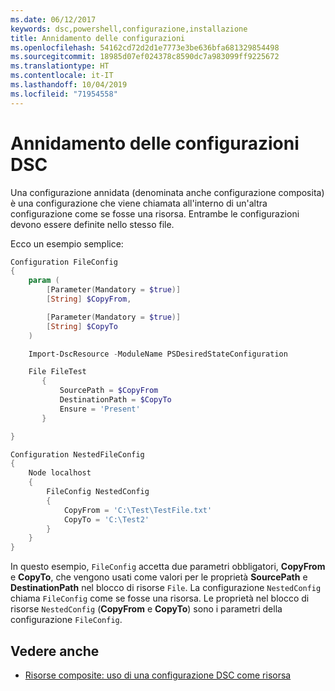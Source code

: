 ```yaml
---
ms.date: 06/12/2017
keywords: dsc,powershell,configurazione,installazione
title: Annidamento delle configurazioni
ms.openlocfilehash: 54162cd72d2d1e7773e3be636bfa681329854498
ms.sourcegitcommit: 18985d07ef024378c8590dc7a983099ff9225672
ms.translationtype: HT
ms.contentlocale: it-IT
ms.lasthandoff: 10/04/2019
ms.locfileid: "71954558"
---
```

# <a name="nesting-dsc-configurations"></a>Annidamento delle configurazioni DSC

Una configurazione annidata (denominata anche configurazione composita) è una configurazione che viene chiamata all'interno di un'altra configurazione come se fosse una risorsa.
Entrambe le configurazioni devono essere definite nello stesso file.

Ecco un esempio semplice:

```powershell
Configuration FileConfig
{
    param (
        [Parameter(Mandatory = $true)]
        [String] $CopyFrom,

        [Parameter(Mandatory = $true)]
        [String] $CopyTo
    )

    Import-DscResource -ModuleName PSDesiredStateConfiguration

    File FileTest
       {
           SourcePath = $CopyFrom
           DestinationPath = $CopyTo
           Ensure = 'Present'
       }

}

Configuration NestedFileConfig
{
    Node localhost
    {
        FileConfig NestedConfig
        {
            CopyFrom = 'C:\Test\TestFile.txt'
            CopyTo = 'C:\Test2'
        }
    }
}
```

In questo esempio, `FileConfig` accetta due parametri obbligatori, **CopyFrom** e **CopyTo**, che vengono usati come valori per le proprietà **SourcePath** e **DestinationPath** nel blocco di risorse `File`.
La configurazione `NestedConfig` chiama `FileConfig` come se fosse una risorsa.
Le proprietà nel blocco di risorse `NestedConfig` (**CopyFrom** e **CopyTo**) sono i parametri della configurazione `FileConfig`.

## <a name="see-also"></a>Vedere anche

- [Risorse composite: uso di una configurazione DSC come risorsa](../resources/authoringResourceComposite.md)